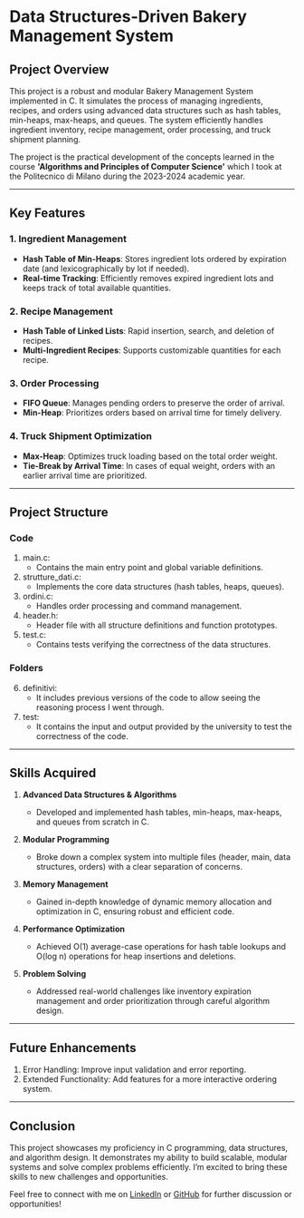 # Data Structures-Driven Bakery Management System

## Project Overview
This project is a robust and modular Bakery Management System implemented in C. It simulates the process of managing ingredients, recipes, and orders using advanced data structures such as hash tables, min-heaps, max-heaps, and queues. The system efficiently handles ingredient inventory, recipe management, order processing, and truck shipment planning.

The project is the practical development of the concepts learned in the course **'Algorithms and Principles of Computer Science'** which I took at the Politecnico di Milano during the 2023-2024 academic year.

---

## Key Features

### 1. Ingredient Management
- **Hash Table of Min-Heaps**: Stores ingredient lots ordered by expiration date (and lexicographically by lot if needed).  
- **Real-time Tracking**: Efficiently removes expired ingredient lots and keeps track of total available quantities.

### 2. Recipe Management
- **Hash Table of Linked Lists**: Rapid insertion, search, and deletion of recipes.
- **Multi-Ingredient Recipes**: Supports customizable quantities for each recipe.

### 3. Order Processing
- **FIFO Queue**: Manages pending orders to preserve the order of arrival.
- **Min-Heap**: Prioritizes orders based on arrival time for timely delivery.

### 4. Truck Shipment Optimization
- **Max-Heap**: Optimizes truck loading based on the total order weight.
- **Tie-Break by Arrival Time**: In cases of equal weight, orders with an earlier arrival time are prioritized.

---

## Project Structure

### Code 

1. main.c:
     - Contains the main entry point and global variable definitions.
2. strutture_dati.c:
     - Implements the core data structures (hash tables, heaps, queues).
3. ordini.c:
     - Handles order processing and command management.
4. header.h:
     - Header file with all structure definitions and function prototypes.
5. test.c:
     - Contains tests verifying the correctness of the data structures.
   
### Folders 
6. definitivi:
     - It includes previous versions of the code to allow seeing the reasoning process I went through.
7. test:
     - It contains the input and output provided by the university to test the correctness of the code.

---

## Skills Acquired

1. **Advanced Data Structures & Algorithms**  
   - Developed and implemented hash tables, min-heaps, max-heaps, and queues from scratch in C.

2. **Modular Programming**  
   - Broke down a complex system into multiple files (header, main, data structures, orders) with a clear separation of concerns.

3. **Memory Management**  
   - Gained in-depth knowledge of dynamic memory allocation and optimization in C, ensuring robust and efficient code.

4. **Performance Optimization**  
   - Achieved O(1) average-case operations for hash table lookups and O(log n) operations for heap insertions and deletions.

5. **Problem Solving**  
   - Addressed real-world challenges like inventory expiration management and order prioritization through careful algorithm design.

---

## Future Enhancements

1. Error Handling: Improve input validation and error reporting.
2. Extended Functionality: Add features for a more interactive ordering system.

---

## Conclusion
This project showcases my proficiency in C programming, data structures, and algorithm design. It demonstrates my ability to build scalable, modular systems and solve complex problems efficiently. I’m excited to bring these skills to new challenges and opportunities.

Feel free to connect with me on [LinkedIn](www.linkedin.com/in/leonardochiaretti) or [GitHub](https://github.com/cicixgliamici) for further discussion or opportunities!
